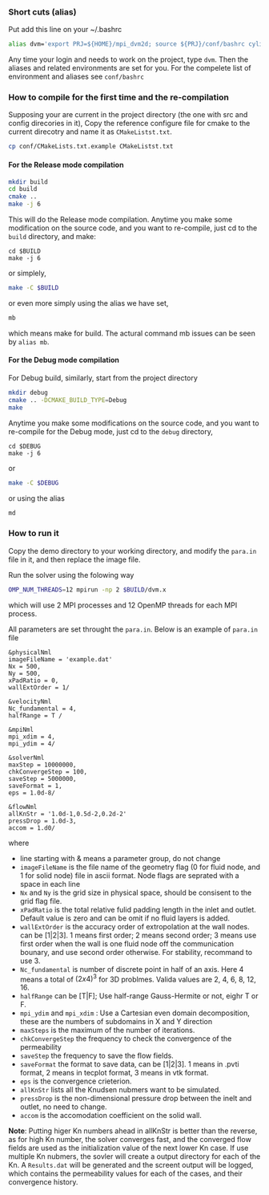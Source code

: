 ### Short cuts (alias)

Put add this line on your ~/.bashrc

```bash
alias dvm='export PRJ=${HOME}/mpi_dvm2d; source ${PRJ}/conf/bashrc cylinders'
```

Any time your login and needs to work on the project, type `dvm`. 
Then the aliases and related environments are set for you. 
For the compelete list of environment and aliases see `conf/bashrc`

### How to compile for the first time and the re-compilation

Supposing your are current in the project directory (the one with src and config direcories in it),
Copy the reference configure file for cmake to the current direcotry and name it as `CMakeListst.txt`.

```bash
cp conf/CMakeLists.txt.example CMakeListst.txt
```

#### For the Release mode compilation

```bash
mkdir build
cd build
cmake ..
make -j 6
```

This will do the Release mode compilation. 
Anytime you make some modification on the source code, and you want to re-compile, just cd to the `build` directory, and make:

```
cd $BUILD
make -j 6
```

or simplely,

```bash
make -C $BUILD
```

or even more simply using the alias we have set,

```bash
mb
```
which means make for build. The actural command mb issues can be seen by `alias mb`. 

#### For the Debug mode compilation
For Debug build, similarly, start from the project directory

```bash
mkdir debug
cmake .. -DCMAKE_BUILD_TYPE=Debug
make
```
Anytime you make some modifications on the source code, and you want to re-compile for the Debug mode, just cd to the `debug` directory,
```
cd $DEBUG
make -j 6
```

or

```bash
make -C $DEBUG
```

or using the alias

```bash
md
```

### How to run it

Copy the demo directory to your working directory, and modify the `para.in` file in it, and then replace the image file.

Run the solver using the folowing way

```bash
OMP_NUM_THREADS=12 mpirun -np 2 $BUILD/dvm.x

```
which will use 2 MPI processes and 12 OpenMP threads for each MPI process.

All parameters are set throught the `para.in`.  Below is an example of `para.in` file

```
&physicalNml
imageFileName = 'example.dat'
Nx = 500,
Ny = 500,
xPadRatio = 0,
wallExtOrder = 1/

&velocityNml
Nc_fundamental = 4,
halfRange = T /

&mpiNml
mpi_xdim = 4,
mpi_ydim = 4/

&solverNml
maxStep = 10000000,
chkConvergeStep = 100,
saveStep = 5000000,
saveFormat = 1,
eps = 1.0d-8/

&flowNml
allKnStr = '1.0d-1,0.5d-2,0.2d-2'
pressDrop = 1.0d-3,
accom = 1.d0/
```

where
* line starting with & means a parameter group, do not change
* `imageFileName` is the file name of the geometry flag (0 for fluid node, and 1 for solid node) file in ascii format. 
   Node flags are seprated with a space in each line
* `Nx` and `Ny` is the grid size in physical space, should be consisent to the grid flag file.
* `xPadRatio` is the total relative fulid padding length in the inlet and outlet. Default value is zero and can be omit if no fluid layers is added.
* `wallExtOrder` is  the accuracy order of extropolation at the wall nodes. can be [1|2|3]. 1 means first order; 2 means second order; 3 means use first order when the wall is one fluid node off the communication bounary, and use second order otherwise. For stability, recommand to use 3.
* `Nc_fundamental` is number of discrete point in half of an axis.  Here 4 means a total of $(2x4)^3$ for 3D problmes. Valida values are  2, 4, 6, 8, 12, 16.
* `halfRange` can be [T|F]; Use half-range Gauss-Hermite or not, eighr T or F.
* `mpi_ydim` and `mpi_xdim` : Use a Cartesian even domain decomposition, these are the numbers of subdomains in X and Y direction
* `maxSteps` is the maximum of the number of iterations.
* `chkConvergeStep` the frequency to check the convergence of the permeability
* `saveStep` the frequency to save the flow fields.
* `saveFormat` the format to save data, can be [1|2|3]. 1 means in .pvti format, 2 means in tecplot format, 3 means in vtk format.
* `eps` is the convergence crieterion.
* `allKnStr` lists all the Knudsen nubmers want to be simulated.
* `pressDrop` is the non-dimensional pressure drop between the inelt and outlet, no need to change.
* `accom` is the accomodation coefficient on the solid wall.

**Note**: Putting higer Kn numbers ahead in allKnStr is better than the reverse, as for high Kn number, the solver converges fast, and the converged flow fields are used as the initialization value of the next lower Kn case. If use multiple Kn nubmers, the sovler will create a output directory for each of the Kn. A `Results.dat` will be generated and the screent output will be logged, which contains the permeability values for each of the cases, and their convergence history.



